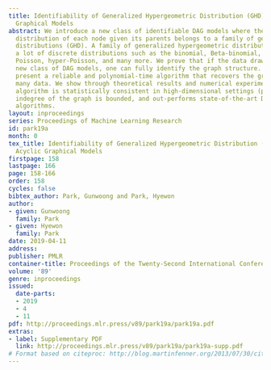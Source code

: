 ```yaml
---
title: Identifiability of Generalized Hypergeometric Distribution (GHD) Directed Acyclic
  Graphical Models
abstract: We introduce a new class of identifiable DAG models where the conditional
  distribution of each node given its parents belongs to a family of generalized hypergeometric
  distributions (GHD). A family of generalized hypergeometric distributions includes
  a lot of discrete distributions such as the binomial, Beta-binomial, negative binomial,
  Poisson, hyper-Poisson, and many more. We prove that if the data drawn from the
  new class of DAG models, one can fully identify the graph structure. We further
  present a reliable and polynomial-time algorithm that recovers the graph from finitely
  many data. We show through theoretical results and numerical experiments that our
  algorithm is statistically consistent in high-dimensional settings (p >n) if the
  indegree of the graph is bounded, and out-performs state-of-the-art DAG learning
  algorithms.
layout: inproceedings
series: Proceedings of Machine Learning Research
id: park19a
month: 0
tex_title: Identifiability of Generalized Hypergeometric Distribution (GHD) Directed
  Acyclic Graphical Models
firstpage: 158
lastpage: 166
page: 158-166
order: 158
cycles: false
bibtex_author: Park, Gunwoong and Park, Hyewon
author:
- given: Gunwoong
  family: Park
- given: Hyewon
  family: Park
date: 2019-04-11
address: 
publisher: PMLR
container-title: Proceedings of the Twenty-Second International Conference on Artificial Intelligence and Statistics
volume: '89'
genre: inproceedings
issued:
  date-parts:
  - 2019
  - 4
  - 11
pdf: http://proceedings.mlr.press/v89/park19a/park19a.pdf
extras:
- label: Supplementary PDF
  link: http://proceedings.mlr.press/v89/park19a/park19a-supp.pdf
# Format based on citeproc: http://blog.martinfenner.org/2013/07/30/citeproc-yaml-for-bibliographies/
---
```

